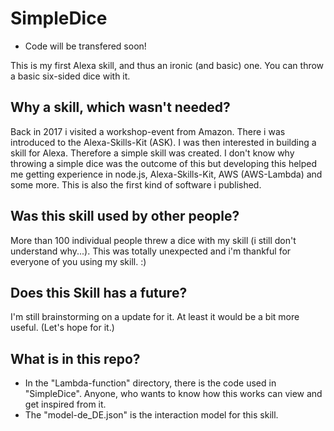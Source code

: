 # SimpleDice
* Code will be transfered soon!

This is my first Alexa skill, and thus an ironic (and basic) one.
You can throw a basic six-sided dice with it.

## Why a skill, which wasn't needed?
Back in 2017 i visited a workshop-event from Amazon. There i was introduced to the Alexa-Skills-Kit (ASK). I was then interested in building a skill for Alexa.
Therefore a simple skill was created. I don't know why throwing a simple dice was the outcome of this but developing this helped me getting experience in
node.js, Alexa-Skills-Kit, AWS (AWS-Lambda) and some more. This is also the first kind of software i published.

## Was this skill used by other people?
More than 100 individual people threw a dice with my skill (i still don't understand why...). This was totally unexpected and i'm thankful for everyone of you using my skill. :)

## Does this Skill has a future?
I'm still brainstorming on a update for it. At least it would be a bit more useful. (Let's hope for it.)

## What is in this repo?
* In the "Lambda-function" directory, there is the code used in "SimpleDice". Anyone, who wants to know how this works can view and get inspired from it.
* The "model-de_DE.json" is the interaction model for this skill.

